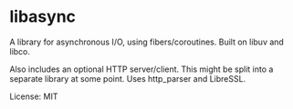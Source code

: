 libasync
========

A library for asynchronous I/O, using fibers/coroutines. Built on libuv and libco.

Also includes an optional HTTP server/client. This might be split into a separate library at some point. Uses http_parser and LibreSSL.

License: MIT

